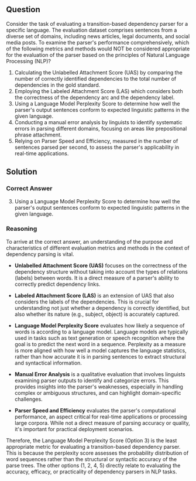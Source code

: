 ## Question
Consider the task of evaluating a transition-based dependency parser for a specific language. The evaluation dataset comprises sentences from a diverse set of domains, including news articles, legal documents, and social media posts. To examine the parser's performance comprehensively, which of the following metrics and methods would NOT be considered appropriate for the evaluation of the parser based on the principles of Natural Language Processing (NLP)?

1. Calculating the Unlabelled Attachment Score (UAS) by comparing the number of correctly identified dependencies to the total number of dependencies in the gold standard.
2. Employing the Labeled Attachment Score (LAS) which considers both the correctness of the dependency arc and the dependency label.
3. Using a Language Model Perplexity Score to determine how well the parser's output sentences conform to expected linguistic patterns in the given language.
4. Conducting a manual error analysis by linguists to identify systematic errors in parsing different domains, focusing on areas like prepositional phrase attachment.
5. Relying on Parser Speed and Efficiency, measured in the number of sentences parsed per second, to assess the parser's applicability in real-time applications.

## Solution

### Correct Answer
3. Using a Language Model Perplexity Score to determine how well the parser's output sentences conform to expected linguistic patterns in the given language.

### Reasoning

To arrive at the correct answer, an understanding of the purpose and characteristics of different evaluation metrics and methods in the context of dependency parsing is vital.

- **Unlabelled Attachment Score (UAS)** focuses on the correctness of the dependency structure without taking into account the types of relations (labels) between words. It is a direct measure of a parser's ability to correctly predict dependency links.
  
- **Labeled Attachment Score (LAS)** is an extension of UAS that also considers the labels of the dependencies. This is crucial for understanding not just whether a dependency is correctly identified, but also whether its nature (e.g., subject, object) is accurately captured.

- **Language Model Perplexity Score** evaluates how likely a sequence of words is according to a language model. Language models are typically used in tasks such as text generation or speech recognition where the goal is to predict the next word in a sequence. Perplexity as a measure is more aligned with how well a model captures the language statistics, rather than how accurate it is in parsing sentences to extract structural and syntactical information.

- **Manual Error Analysis** is a qualitative evaluation that involves linguists examining parser outputs to identify and categorize errors. This provides insights into the parser's weaknesses, especially in handling complex or ambiguous structures, and can highlight domain-specific challenges.

- **Parser Speed and Efficiency** evaluates the parser's computational performance, an aspect critical for real-time applications or processing large corpora. While not a direct measure of parsing accuracy or quality, it's important for practical deployment scenarios.

Therefore, the Language Model Perplexity Score (Option 3) is the least appropriate metric for evaluating a transition-based dependency parser. This is because the perplexity score assesses the probability distribution of word sequences rather than the structural or syntactic accuracy of the parse trees. The other options (1, 2, 4, 5) directly relate to evaluating the accuracy, efficacy, or practicality of dependency parsers in NLP tasks.
